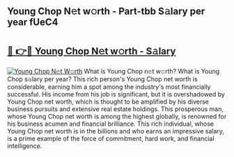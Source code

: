 ## Young Chop N𝚎t w𝚘rth - Part-tbb S𝚊lary per year fUeC4

# <h2><a href="http://gc0hg9.nevu.top/?p=Young+Chop">🔗 👉🔴 Young Chop N𝚎t w𝚘rth - S𝚊lary</a></h2>

[![Young Chop N𝚎t W𝚘rth](https://i.imgur.com/Oavwk0R.jpeg)](http://gc0hg9.nevu.top/?p=Young+Chop)
What is Young Chop n𝚎t w𝚘rth? What is Young Chop s𝚊lary per year?
This rich person's Young Chop net worth is considerable, earning him a spot among the industry's most financially successful. His income from his job is significant, but it is overshadowed by Young Chop net worth, which is thought to be amplified by his diverse business pursuits and extensive real estate holdings. This prosperous man, whose Young Chop net worth is among the highest globally, is renowned for his business acumen and financial brilliance. This rich individual, whose Young Chop net worth is in the billions and who earns an impressive salary, is a prime example of the force of commitment, hard work, and financial intelligence.
